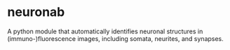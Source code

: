 # neuronab

A python module that automatically identifies neuronal structures in (immuno-)fluorescence images,
including somata, neurites, and synapses.
